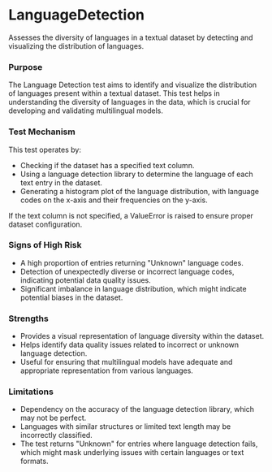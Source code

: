 # LanguageDetection

Assesses the diversity of languages in a textual dataset by detecting and visualizing the distribution of languages.

### Purpose

The Language Detection test aims to identify and visualize the distribution of languages present within a textual
dataset. This test helps in understanding the diversity of languages in the data, which is crucial for developing
and validating multilingual models.

### Test Mechanism

This test operates by:

- Checking if the dataset has a specified text column.
- Using a language detection library to determine the language of each text entry in the dataset.
- Generating a histogram plot of the language distribution, with language codes on the x-axis and their frequencies
on the y-axis.

If the text column is not specified, a ValueError is raised to ensure proper dataset configuration.

### Signs of High Risk

- A high proportion of entries returning "Unknown" language codes.
- Detection of unexpectedly diverse or incorrect language codes, indicating potential data quality issues.
- Significant imbalance in language distribution, which might indicate potential biases in the dataset.

### Strengths

- Provides a visual representation of language diversity within the dataset.
- Helps identify data quality issues related to incorrect or unknown language detection.
- Useful for ensuring that multilingual models have adequate and appropriate representation from various languages.

### Limitations

- Dependency on the accuracy of the language detection library, which may not be perfect.
- Languages with similar structures or limited text length may be incorrectly classified.
- The test returns "Unknown" for entries where language detection fails, which might mask underlying issues with
certain languages or text formats.